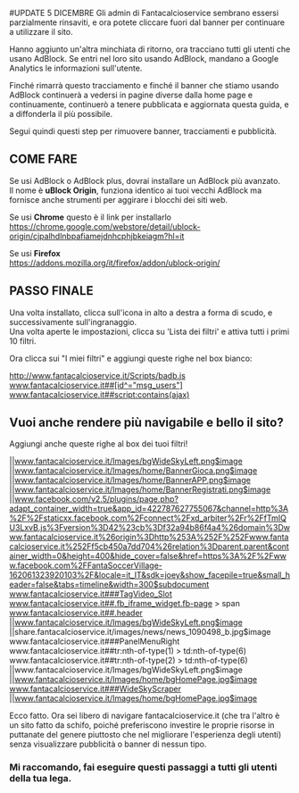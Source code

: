 #UPDATE 5 DICEMBRE 
Gli admin di Fantacalcioservice sembrano essersi parzialmente rinsaviti, e ora potete cliccare fuori dal banner per continuare a utilizzare il sito. 

Hanno aggiunto un'altra minchiata di ritorno, ora tracciano tutti gli utenti che usano AdBlock.
Se entri nel loro sito usando AdBlock, mandano a Google Analytics le informazioni sull'utente.

Finché rimarrà questo tracciamento e finché il banner che stiamo usando AdBlock continuerà a vedersi in pagine diverse dalla home page e continuamente, continuerò a tenere pubblicata e aggiornata questa guida, e a diffonderla il più possibile.  

Segui quindi questi step per rimuovere banner, tracciamenti e pubblicità.

## COME FARE
Se usi AdBlock o AdBlock plus, dovrai installare un AdBlock più avanzato.   
Il nome è **uBlock Origin**, funziona identico ai tuoi vecchi AdBlock ma fornisce anche strumenti per aggirare i blocchi dei siti web.

Se usi **Chrome** questo è il link per installarlo  
https://chrome.google.com/webstore/detail/ublock-origin/cjpalhdlnbpafiamejdnhcphjbkeiagm?hl=it

Se usi **Firefox**  
https://addons.mozilla.org/it/firefox/addon/ublock-origin/

## PASSO FINALE
Una volta installato, clicca sull'icona in alto a destra a forma di scudo, e successivamente sull'ingranaggio.  
Una volta aperte le impostazioni, clicca su 'Lista dei filtri' e attiva tutti i primi 10 filtri.  
  
Ora clicca sui "I miei filtri" e aggiungi queste righe nel box bianco:  
  
http://www.fantacalcioservice.it/Scripts/badb.js  
www.fantacalcioservice.it##[id^="msg_users"]  
www.fantacalcioservice.it##script:contains(ajax)

## Vuoi anche rendere più navigabile e bello il sito?
Aggiungi anche queste righe al box dei tuoi filtri!  
  
||www.fantacalcioservice.it/Images/bgWideSkyLeft.png$image  
||www.fantacalcioservice.it/Images/home/BannerGioca.png$image  
||www.fantacalcioservice.it/Images/home/BannerAPP.png$image  
||www.fantacalcioservice.it/Images/home/BannerRegistrati.png$image  
||www.facebook.com/v2.5/plugins/page.php?adapt_container_width=true&app_id=422787627755067&channel=http%3A%2F%2Fstaticxx.facebook.com%2Fconnect%2Fxd_arbiter%2Fr%2FfTmIQU3LxvB.js%3Fversion%3D42%23cb%3Df32a94b86f4a4%26domain%3Dwww.fantacalcioservice.it%26origin%3Dhttp%253A%252F%252Fwww.fantacalcioservice.it%252Ff5cb450a7dd704%26relation%3Dparent.parent&container_width=0&height=400&hide_cover=false&href=https%3A%2F%2Fwww.facebook.com%2FFantaSoccerVillage-162061323920103%2F&locale=it_IT&sdk=joey&show_facepile=true&small_header=false&tabs=timeline&width=300$subdocument  
www.fantacalcioservice.it###TagVideo_Slot  
www.fantacalcioservice.it##.fb_iframe_widget.fb-page > span  
www.fantacalcioservice.it##.header  
||www.fantacalcioservice.it/Images/bgWideSkyLeft.png$image  
||share.fantacalcioservice.it/images/news/news_1090498_b.jpg$image  
www.fantacalcioservice.it###PanelMenuRight  
www.fantacalcioservice.it##tr:nth-of-type(1) > td:nth-of-type(6)  
www.fantacalcioservice.it##tr:nth-of-type(2) > td:nth-of-type(6)  
||www.fantacalcioservice.it/Images/bgWideSkyLeft.png$image  
||www.fantacalcioservice.it/Images/home/bgHomePage.jpg$image  
www.fantacalcioservice.it###WideSkyScraper  
||www.fantacalcioservice.it/Images/home/bgHomePage.jpg$image  

Ecco fatto. Ora sei libero di navigare fantacalcioservice.it (che tra l'altro è un sito fatto da schifo, poiché preferiscono investire le proprie risorse in puttanate del genere piuttosto che nel migliorare l'esperienza degli utenti) senza visualizzare pubblicità o banner di nessun tipo.

### Mi raccomando, fai eseguire questi passaggi a tutti gli utenti della tua lega.

